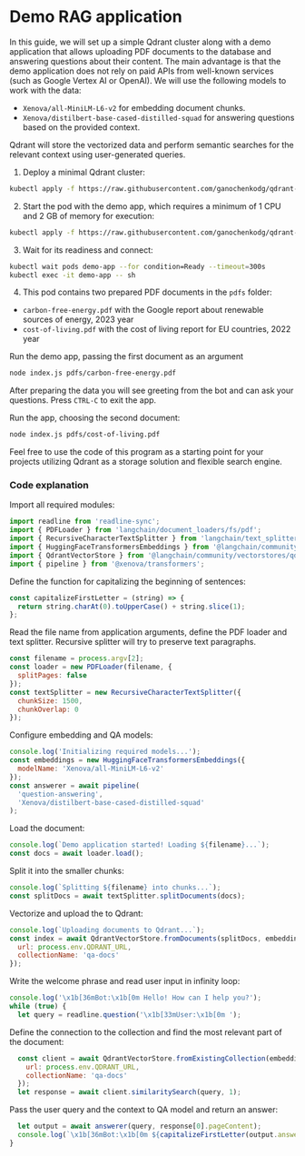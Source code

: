 # Demo RAG application

In this guide, we will set up a simple Qdrant cluster along with a demo application that allows uploading PDF documents to the database and answering questions about their content. 
The main advantage is that the demo application does not rely on paid APIs from well-known services (such as Google Vertex AI or OpenAI). 
We will use the following models to work with the data:

- `Xenova/all-MiniLM-L6-v2` for embedding document chunks.
- `Xenova/distilbert-base-cased-distilled-squad` for answering questions based on the provided context.

Qdrant will store the vectorized data and perform semantic searches for the relevant context using user-generated queries.

1. Deploy a minimal Qdrant cluster:

```bash
kubectl apply -f https://raw.githubusercontent.com/ganochenkodg/qdrant-operator/main/examples/qdrant-cluster-minimal.yaml
```

2. Start the pod with the demo app, which requires a minimum of 1 CPU and 2 GB of memory for execution:

```bash
kubectl apply -f https://raw.githubusercontent.com/ganochenkodg/qdrant-operator/main/demo-app/demo-app.yaml
```

3. Wait for its readiness and connect:

```bash
kubectl wait pods demo-app --for condition=Ready --timeout=300s
kubectl exec -it demo-app -- sh
```

4. This pod contains two prepared PDF documents in the `pdfs` folder:

- `carbon-free-energy.pdf` with the Google report about renewable sources of energy, 2023 year
- `cost-of-living.pdf` with the cost of living report for EU countries, 2022 year 

Run the demo app, passing the first document as an argument

```bash
node index.js pdfs/carbon-free-energy.pdf
```

After preparing the data you will see greeting from the bot and can ask your questions. Press `CTRL-C` to exit the app.



Run the app, choosing the second document:

```bash
node index.js pdfs/cost-of-living.pdf
```

Feel free to use the code of this program as a starting point for your projects utilizing Qdrant as a storage solution and flexible search engine.

### Code explanation

Import all required modules:

```js
import readline from 'readline-sync';
import { PDFLoader } from 'langchain/document_loaders/fs/pdf';
import { RecursiveCharacterTextSplitter } from 'langchain/text_splitter';
import { HuggingFaceTransformersEmbeddings } from '@langchain/community/embeddings/hf_transformers';
import { QdrantVectorStore } from '@langchain/community/vectorstores/qdrant';
import { pipeline } from '@xenova/transformers';
```

Define the function for capitalizing the beginning of sentences:

```js
const capitalizeFirstLetter = (string) => {
  return string.charAt(0).toUpperCase() + string.slice(1);
};
```

Read the file name from application arguments, define the PDF loader and text splitter. Recursive splitter will try to preserve text paragraphs.

```js
const filename = process.argv[2];
const loader = new PDFLoader(filename, {
  splitPages: false
});
const textSplitter = new RecursiveCharacterTextSplitter({
  chunkSize: 1500,
  chunkOverlap: 0
});
```

Configure embedding and QA models:

```js
console.log('Initializing required models...');
const embeddings = new HuggingFaceTransformersEmbeddings({
  modelName: 'Xenova/all-MiniLM-L6-v2'
});
const answerer = await pipeline(
  'question-answering',
  'Xenova/distilbert-base-cased-distilled-squad'
);
```

Load the document:

```js
console.log(`Demo application started! Loading ${filename}...`);
const docs = await loader.load();
```

Split it into the smaller chunks:

```js
console.log(`Splitting ${filename} into chunks...`);
const splitDocs = await textSplitter.splitDocuments(docs);
```

Vectorize and upload the to Qdrant:

```js
console.log(`Uploading documents to Qdrant...`);
const index = await QdrantVectorStore.fromDocuments(splitDocs, embeddings, {
  url: process.env.QDRANT_URL,
  collectionName: 'qa-docs'
});
```

Write the welcome phrase and read user input in infinity loop:

```js
console.log('\x1b[36mBot:\x1b[0m Hello! How can I help you?');
while (true) {
  let query = readline.question('\x1b[33mUser:\x1b[0m ');
```

Define the connection to the collection and find the most relevant part of the document:

```js
  const client = await QdrantVectorStore.fromExistingCollection(embeddings, {
    url: process.env.QDRANT_URL,
    collectionName: 'qa-docs'
  });
  let response = await client.similaritySearch(query, 1);
```

Pass the user query and the context to QA model and return an answer:

```js
  let output = await answerer(query, response[0].pageContent);
  console.log(`\x1b[36mBot:\x1b[0m ${capitalizeFirstLetter(output.answer)}`);
}
```

